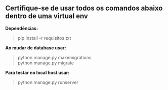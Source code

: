 ## Certifique-se de usar todos os comandos abaixo dentro de uma virtual env
**Dependências:**

  > pip install -r requisitos.txt


**Ao mudar de database usar:**
  > python manage.py makemigrations<br/>
  > python manage.py migrate

**Para testar no local host usar:**
  > python manage.py runserver
